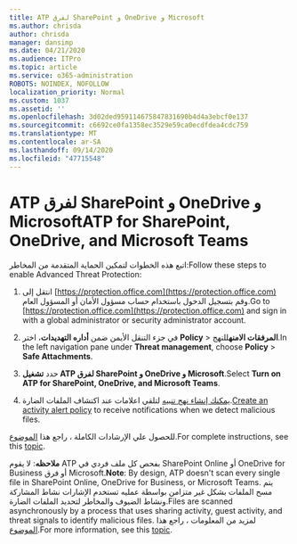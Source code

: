 ```yaml
---
title: ATP لفرق SharePoint و OneDrive و Microsoft
ms.author: chrisda
author: chrisda
manager: dansimp
ms.date: 04/21/2020
ms.audience: ITPro
ms.topic: article
ms.service: o365-administration
ROBOTS: NOINDEX, NOFOLLOW
localization_priority: Normal
ms.custom: 1037
ms.assetid: ''
ms.openlocfilehash: 3d02ded959114675847831690b4d4a3ebcf0e137
ms.sourcegitcommit: c6692ce0fa1358ec3529e59ca0ecdfdea4cdc759
ms.translationtype: MT
ms.contentlocale: ar-SA
ms.lasthandoff: 09/14/2020
ms.locfileid: "47715548"
---
```

# <a name="atp-for-sharepoint-onedrive-and-microsoft-teams"></a><span data-ttu-id="2afd4-102">ATP لفرق SharePoint و OneDrive و Microsoft</span><span class="sxs-lookup"><span data-stu-id="2afd4-102">ATP for SharePoint, OneDrive, and Microsoft Teams</span></span>

<span data-ttu-id="2afd4-103">اتبع هذه الخطوات لتمكين الحماية المتقدمة من المخاطر:</span><span class="sxs-lookup"><span data-stu-id="2afd4-103">Follow these steps to enable Advanced Threat Protection:</span></span>

1. <span data-ttu-id="2afd4-104">انتقل إلى [https://protection.office.com](https://protection.office.com) وقم بتسجيل الدخول باستخدام حساب مسؤول الأمان أو المسؤول العام.</span><span class="sxs-lookup"><span data-stu-id="2afd4-104">Go to [https://protection.office.com](https://protection.office.com) and sign in with a global administrator or security administrator account.</span></span>

2. <span data-ttu-id="2afd4-105">في جزء التنقل الأيمن ضمن **أداره التهديدات**، اختر **Policy** \> **المرفقات الامنه**للنهج.</span><span class="sxs-lookup"><span data-stu-id="2afd4-105">In the left navigation pane under **Threat management**, choose **Policy** \> **Safe Attachments**.</span></span>

3. <span data-ttu-id="2afd4-106">حدد **تشغيل ATP لفرق SharePoint و OneDrive و Microsoft**.</span><span class="sxs-lookup"><span data-stu-id="2afd4-106">Select **Turn on ATP for SharePoint, OneDrive, and Microsoft Teams**.</span></span>

4. <span data-ttu-id="2afd4-107">[يمكنك إنشاء نهج تنبيه](https://docs.microsoft.com/microsoft-365/compliance/create-activity-alerts) لتلقي اعلامات عند اكتشاف الملفات الضارة.</span><span class="sxs-lookup"><span data-stu-id="2afd4-107">[Create an activity alert policy](https://docs.microsoft.com/microsoft-365/compliance/create-activity-alerts) to receive notifications when we detect malicious files.</span></span>

<span data-ttu-id="2afd4-108">للحصول علي الإرشادات الكاملة ، راجع هذا [الموضوع](https://docs.microsoft.com/microsoft-365/security/office-365-security/turn-on-atp-for-spo-odb-and-teams).</span><span class="sxs-lookup"><span data-stu-id="2afd4-108">For complete instructions, see this [topic](https://docs.microsoft.com/microsoft-365/security/office-365-security/turn-on-atp-for-spo-odb-and-teams).</span></span>

<span data-ttu-id="2afd4-109">**ملاحظه**: لا يقوم ATP بفحص كل ملف فردي في SharePoint Online أو OneDrive for Business أو فرق Microsoft.</span><span class="sxs-lookup"><span data-stu-id="2afd4-109">**Note**: By design, ATP doesn't scan every single file in SharePoint Online, OneDrive for Business, or Microsoft Teams.</span></span> <span data-ttu-id="2afd4-110">يتم مسح الملفات بشكل غير متزامن بواسطة عمليه تستخدم الإشارات نشاط المشاركة ونشاط الضيوف والمخاطر لتحديد الملفات الضارة.</span><span class="sxs-lookup"><span data-stu-id="2afd4-110">Files are scanned asynchronously by a process that uses sharing activity, guest activity, and threat signals to identify malicious files.</span></span> <span data-ttu-id="2afd4-111">لمزيد من المعلومات ، راجع هذا [الموضوع](https://docs.microsoft.com/microsoft-365/security/office-365-security/atp-for-spo-odb-and-teams).</span><span class="sxs-lookup"><span data-stu-id="2afd4-111">For more information, see this [topic](https://docs.microsoft.com/microsoft-365/security/office-365-security/atp-for-spo-odb-and-teams).</span></span>
